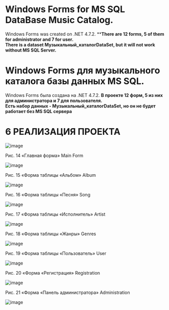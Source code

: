 # Windows Forms for MS SQL DataBase Music Catalog.
Windows Forms was created on .NET 4.7.2.
****There are 12 forms, 5 of them for administrator and 7 for user.** <br/>
**There is a dataset Музыкальный_каталогDataSet, but it will not work without MS SQL Server.**
# Windows Forms для музыкального каталога базы данных MS SQL.
Windows Forms была создана на .NET 4.7.2.
**В проекте 12 форм, 5 из них для администратора и 7 для пользователя.** <br/>
**Есть набор данных - Музыкальный_каталогDataSet, но он не будет работает без MS SQL сервера**
# 6 РЕАЛИЗАЦИЯ ПРОЕКТА

![image](https://github.com/VladMursalimov/musicCatalog/assets/74963780/81c846fa-81ad-404b-aa3a-2d0101ece026)

Рис. 14 «Главная форма» Main Form

 ![image](https://github.com/VladMursalimov/musicCatalog/assets/74963780/0dc551f1-3d5f-4720-9d16-f042d853851c)

Рис. 15 «Форма таблицы «Альбом» Album

![image](https://github.com/VladMursalimov/musicCatalog/assets/74963780/4eb1d75d-658c-49a5-bf92-b406ce6d4523)

Рис. 16 «Форма таблицы «Песня» Song

![image](https://github.com/VladMursalimov/musicCatalog/assets/74963780/4f7fcf92-5c90-4d1d-8f90-ec022f7261e6)

Рис. 17 «Форма таблицы «Исполнитель» Artist

![image](https://github.com/VladMursalimov/musicCatalog/assets/74963780/0d786521-2bb9-4cc5-a648-648ae4a6e6b5)

Рис. 18 «Форма таблицы «Жанры»	Genres

 ![image](https://github.com/VladMursalimov/musicCatalog/assets/74963780/f13c6e32-41fa-4a8d-9ddb-abd9ea9e5db3)

Рис. 19 «Форма таблицы «Пользователь» User

![image](https://github.com/VladMursalimov/musicCatalog/assets/74963780/584d1f8b-14b9-44ef-bad8-86de3da08be7)

Рис. 20 «Форма «Регистрация» Registration

![image](https://github.com/VladMursalimov/musicCatalog/assets/74963780/86ea3d1b-85f6-414c-b336-4018d282ef98)

Рис. 21 «Форма «Панель администратора» Administration
 
 ![image](https://github.com/VladMursalimov/musicCatalog/assets/74963780/92eb11e7-37ba-4852-9769-bc3585f2d29e)

